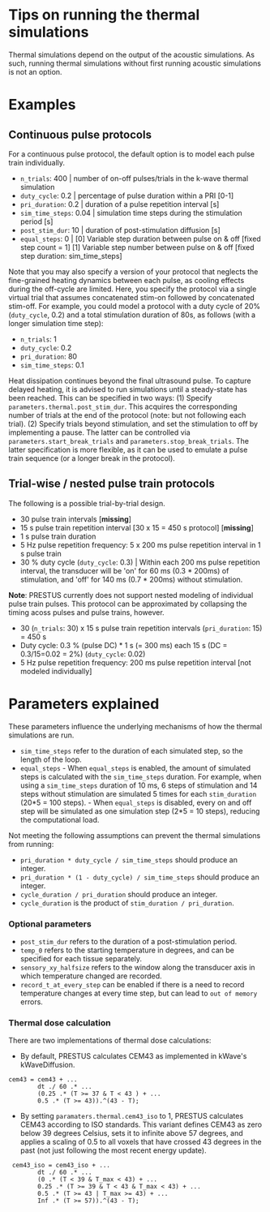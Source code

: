 # Tips on running the thermal simulations

Thermal simulations depend on the output of the acoustic simulations. As such, running thermal simulations without first running acoustic simulations is not an option.

# Examples

## Continuous pulse protocols

For a continuous pulse protocol, the default option is to model each pulse train individually. 

- `n_trials`: 400               | number of on-off pulses/trials in the k-wave thermal simulation
- `duty_cycle`: 0.2             | percentage of pulse duration within a PRI [0-1]
- `pri_duration`: 0.2           | duration of a pulse repetition interval [s]
- `sim_time_steps`: 0.04        | simulation time steps during the stimulation period [s]
- `post_stim_dur`: 10           | duration of post-stimulation diffusion [s]
- `equal_steps`: 0              | [0] Variable step duration between pulse on & off [fixed step count = 1] [1] Variable step number between pulse on & off [fixed step duration: sim_time_steps]

Note that you may also specify a version of your protocol that neglects the fine-grained heating dynamics between each pulse, as cooling effects during the off-cycle are limited. Here, you specify the protocol via a single virtual trial that assumes concatenated stim-on followed by concatenated stim-off. For example, you could model a protocol with a duty cycle of 20% (`duty_cycle`, 0.2) and a total stimulation duration of 80s, as follows (with a longer simulation time step):

- `n_trials`: 1
- `duty_cycle`: 0.2
- `pri_duration`: 80
- `sim_time_steps`: 0.1

Heat dissipation continues beyond the final ultrasound pulse. To capture delayed heating, it is advised to run simulations until a steady-state has been reached. This can be specified in two ways: (1) Specify ```parameters.thermal.post_stim_dur```. This acquires the corresponding number of trials at the end of the protocol (note: but not following each trial). (2) Specify trials beyond  stimulation, and set the stimulation to off by implementing a pause. The latter can be controlled via ```parameters.start_break_trials``` and ```parameters.stop_break_trials```. The latter specification is more flexible, as it can be used to emulate a pulse train sequence (or a longer break in the protocol).

## Trial-wise / nested pulse train protocols

The following is a possible trial-by-trial design.

- 30 pulse train intervals [**missing**]
- 15 s pulse train repetition interval [30 x 15 = 450 s protocol] [**missing**]
- 1 s pulse train duration
- 5 Hz pulse repetition frequency: 5 x 200 ms pulse repetition interval in 1 s pulse train
- 30 % duty cycle (`duty_cycle`: 0.3) | Within each 200 ms pulse repetition interval, the transducer will be 'on' for 60 ms (0.3 \* 200ms) of stimulation, and 'off' for 140 ms (0.7 \* 200ms) without stimulation. 

**Note**: PRESTUS currently does not support nested modeling of individual pulse train pulses. This protocol can be approximated by collapsing the timing acoss pulses and pulse trains, however.

- 30 (`n_trials`: 30) x 15 s pulse train repetition intervals (`pri_duration`: 15) = 450 s
- Duty cycle: 0.3 % (pulse DC) * 1 s (= 300 ms) each 15 s (DC = 0.3/15=0.02 = 2%) (`duty_cycle`: 0.02)
- 5 Hz pulse repetition frequency: 200 ms pulse repetition interval [not modeled individually]

# Parameters explained

These parameters influence the underlying mechanisms of how the thermal simulations are run.

- `sim_time_steps` refer to the duration of each simulated step, so the length of the loop.
- `equal_steps`
        - When `equal_steps` is enabled, the amount of simulated steps is calculated with the `sim_time_steps` duration. For example, when using a `sim_time_steps` duration of 10 ms, 6 steps of stimulation and 14 steps without stimulation are simulated 5 times for each `stim_duration` (20\*5 = 100 steps).
        - When `equal_steps` is disabled, every on and off step will be simulated as one simulation step (2\*5 = 10 steps), reducing the computational load.

Not meeting the following assumptions can prevent the thermal simulations from running:
- `pri_duration * duty_cycle / sim_time_steps` should produce an integer.
- `pri_duration * (1 - duty_cycle) / sim_time_steps` should produce an integer.
- `cycle_duration / pri_duration` should produce an integer.
- `cycle_duration` is the product of `stim_duration / pri_duration`.

### Optional parameters

- `post_stim_dur` refers to the duration of a post-stimulation period.
- `temp_0` refers to the starting temperature in degrees, and can be specified for each tissue separately.
- `sensory_xy_halfsize` refers to the window along the transducer axis in which temperature changed are recorded.
- `record_t_at_every_step` can be enabled if there is a need to record temperature changes at every time step, but can lead to `out of memory` errors.

### Thermal dose calculation

There are two implementations of thermal dose calculations:

- By default, PRESTUS calculates CEM43 as implemented in kWave's kWaveDiffusion.

```
cem43 = cem43 + ...
        dt ./ 60 .* ...
        (0.25 .* (T >= 37 & T < 43 ) + ...
        0.5 .* (T >= 43)).^(43 - T);
```

- By setting ```paramaters.thermal.cem43_iso``` to 1, PRESTUS calculates CEM43 according to ISO standards. This variant defines CEM43 as zero below 39 degrees Celsius, sets it to infinite above 57 degrees, and applies a scaling of 0.5 to all voxels that have crossed 43 degrees in the past (not just following the most recent energy update).

```
 cem43_iso = cem43_iso + ...
        dt ./ 60 .* ...
        (0 .* (T < 39 & T_max < 43) + ...
        0.25 .* (T >= 39 & T < 43 & T_max < 43) + ...
        0.5 .* (T >= 43 | T_max >= 43) + ...
        Inf .* (T >= 57)).^(43 - T);
```